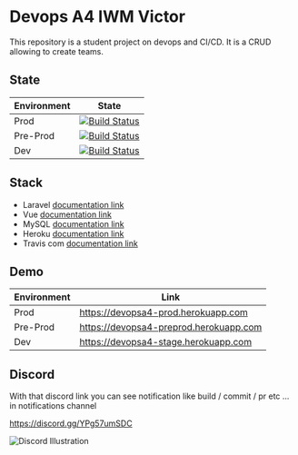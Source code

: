 # Devops A4 IWM Victor
This repository is a student project on devops and CI/CD. It is a CRUD allowing to create teams.

## State

| Environment | State |
| ------ | ----------- |
| Prod   | <a href="#"><img src="https://app.travis-ci.com/Denporty/DevopsA4_Victor.svg?branch=main" alt="Build Status"> |
| Pre-Prod | <a href="#"><img src="https://app.travis-ci.com/Denporty/DevopsA4_Victor.svg?branch=preprod" alt="Build Status"> |
| Dev    | <a href="#"><img src="https://app.travis-ci.com/Denporty/DevopsA4_Victor.svg?branch=develop" alt="Build Status"></a> |

## Stack

<ul>
    <li>Laravel <a href="https://laravel.com/docs/8.x">documentation link</a></li>
    <li>Vue <a href="https://vuejs.org/v2/guide/">documentation link</a></li>
    <li>MySQL <a href="https://dev.mysql.com/doc/">documentation link</a></li>
    <li>Heroku <a href="https://devcenter.heroku.com/">documentation link</a></li>
    <li>Travis com <a href="https://docs.travis-ci.com/">documentation link</a></li>
</ul>

## Demo

| Environment | Link |
| ------ | ----------- |
| Prod   | <a href="https://devopsa4-prod.herokuapp.com/">https://devopsa4-prod.herokuapp.com |
| Pre-Prod | <a href="https://devopsa4-preprod.herokuapp.com/">https://devopsa4-preprod.herokuapp.com |
| Dev    | <a href="https://devopsa4-stage.herokuapp.com/">https://devopsa4-stage.herokuapp.com |

## Discord

With that discord link you can see notification like build / commit / pr etc ... in notifications channel

https://discord.gg/YPg57umSDC

![Discord Illustration](https://i.ibb.co/hZR6cps/Capture-d-e-cran-2021-11-12-a-11-09-13.png)
